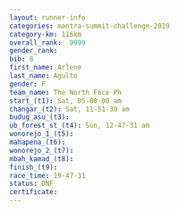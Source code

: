 ```yaml
---
layout: runner-info 
categories: mantra-summit-challenge-2019 
category-km: 116km 
overall_rank:  9999
gender_rank: 
bib: 8
first_name: Arlene
last_name: Agulto
gender: F
team_name: The North Face Ph
start_(t1): Sat, 05-00-00 am
changar_(t2): Sat, 11-51-30 am
budug_asu_(t3): 
ub_forest_st_(t4): Sun, 12-47-31 am
wonorejo_1_(t5): 
mahapena_(t6): 
wonorejo_2_(t7): 
mbah_kamad_(t8): 
finish_(t9): 
race_time: 19-47-31
status: DNF
certificate: 
---
```

